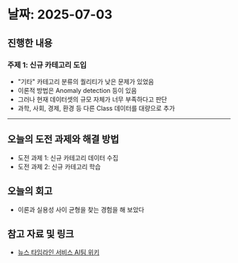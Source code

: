 # 날짜: 2025-07-03

## 진행한 내용
### 주제 1: 신규 카테고리 도입
- "기타" 카테고리 분류의 퀄리티가 낮은 문제가 있었음
- 이론적 방법은 Anomaly detection 등이 있음
- 그러나 현재 데이터셋의 규모 자체가 너무 부족하다고 판단
- 과학, 사회, 경제, 환경 등 다른 Class 데이터를 대량으로 추가

---

## 오늘의 도전 과제와 해결 방법
- 도전 과제 1: 신규 카테고리 데이터 수집
- 도전 과제 2: 신규 카테고리 학습

## 오늘의 회고
- 이론과 실용성 사이 균형을 찾는 경험을 해 보았다

## 참고 자료 및 링크
- [뉴스 타임라인 서비스 AI팀 위키](https://github.com/100-hours-a-week/18-team-timeline-wiki/wiki/AI-Wiki)
